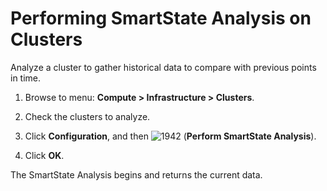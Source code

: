 # Performing SmartState Analysis on Clusters

Analyze a cluster to gather historical data to compare with previous
points in time.

1.  Browse to menu: **Compute > Infrastructure > Clusters**.

2.  Check the clusters to analyze.

3.  Click **Configuration**, and then
    ![1942](../images/1942.png) (**Perform SmartState Analysis**).

4.  Click **OK**.

The SmartState Analysis begins and returns the current data.
